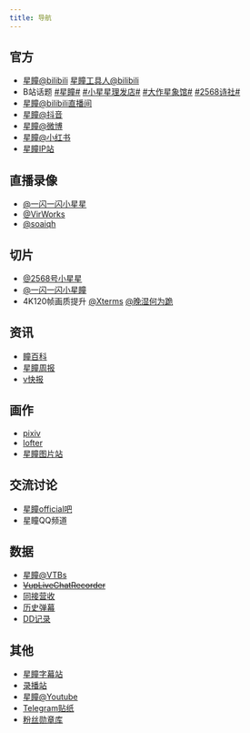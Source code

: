 ```yaml
---
title: 导航
---
```


<ClientOnly>
  <Emote />
</ClientOnly>

## 官方
- [星瞳@bilibili](https://space.bilibili.com/401315430) [星瞳工具人@bilibili](https://space.bilibili.com/2122506217/dynamic)
- B站话题 [#星瞳#](https://t.bilibili.com/topic/1388902/) [#小星星理发店#](https://t.bilibili.com/topic/26688490/) [‍#大作星象馆#](https://t.bilibili.com/topic/26691728/) [‍#2568诗社#](https://t.bilibili.com/topic/26691727/)
- [星瞳@bilibili直播间](https://live.bilibili.com/22886883)
- [星瞳@抖音](https://www.douyin.com/user/MS4wLjABAAAAO_DN5Y6m73tFp_miILgfl-g1Fq2m0AWpYfsiuZ1lH5ZRSI_hhgFC3Ote647wWn-7)
- [星瞳@微博](https://weibo.com/u/7318115383)
- [星瞳@小红书](https://www.xiaohongshu.com/user/profile/5daf2b520000000001005b21)
- [星瞳IP站](https://x5.qq.com/act/5732/a20210513xtip/index.html)

## 直播录像
- [@一闪一闪小星星](https://space.bilibili.com/1629188451/video)
- [@VirWorks](https://space.bilibili.com/38809570/video)
- [@soaiqh](https://space.bilibili.com/14066168/video)

## 切片
- [@2568号小星星](https://space.bilibili.com/1057079390/video)
- [@一闪一闪小星瞳](https://space.bilibili.com/38523418/video)
- 4K120帧画质提升 [@Xterms](https://space.bilibili.com/4522794/video) [@晚湿何为跪](https://space.bilibili.com/8655291/video)

## 资讯
- [瞳百科](https://space.bilibili.com/1952903764/video)
- [星瞳周报](https://space.bilibili.com/1413441/video)
- [v快报](https://space.bilibili.com/67080623/video)

## 画作
- [pixiv](https://www.pixiv.net/tags/%E6%98%9F%E7%9E%B3)
- [lofter](https://www.lofter.com/tag/%E6%98%9F%E7%9E%B3)
- [星瞳图片站](http://img.free.svipss.top/img)

## 交流讨论
- [星瞳official吧](https://tieba.baidu.com/f?kw=%E6%98%9F%E7%9E%B3official&ie=utf-8)
- 星瞳QQ频道

## 数据
- [星瞳@VTBs](https://vtbs.moe/detail/401315430)
- [~~VupLiveChatRecorder~~](https://vup.darkflame.ga/online)
- [同接营收](http://www.vtbs.fun/liveRecord)
- [历史弹幕](https://matsuri.icu/channel/401315430)
- [DD记录](https://ddstats.ericlamm.xyz/user/401315430)

## 其他
- [星瞳字幕站](https://xn--kiv440b.top/)
- [录播站](https://rec.ddindexs.com/%E6%98%9F%E7%9E%B3_Official?hash=dmrLmXvB)
- [星瞳@Youtube](https://www.youtube.com/channel/UCpCbARDlAlD5igFgFPp9ToA)
- [Telegram贴纸](https://t.me/addstickers/xingtong)
- [粉丝勋章库](https://bili.jjnnnh.website/medal/)
